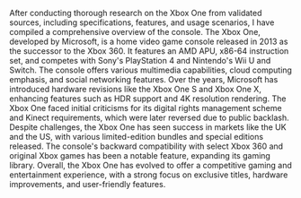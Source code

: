 After conducting thorough research on the Xbox One from validated sources, including specifications, features, and usage scenarios, I have compiled a comprehensive overview of the console. The Xbox One, developed by Microsoft, is a home video game console released in 2013 as the successor to the Xbox 360. It features an AMD APU, x86-64 instruction set, and competes with Sony's PlayStation 4 and Nintendo's Wii U and Switch. The console offers various multimedia capabilities, cloud computing emphasis, and social networking features. Over the years, Microsoft has introduced hardware revisions like the Xbox One S and Xbox One X, enhancing features such as HDR support and 4K resolution rendering. The Xbox One faced initial criticisms for its digital rights management scheme and Kinect requirements, which were later reversed due to public backlash. Despite challenges, the Xbox One has seen success in markets like the UK and the US, with various limited-edition bundles and special editions released. The console's backward compatibility with select Xbox 360 and original Xbox games has been a notable feature, expanding its gaming library. Overall, the Xbox One has evolved to offer a competitive gaming and entertainment experience, with a strong focus on exclusive titles, hardware improvements, and user-friendly features.